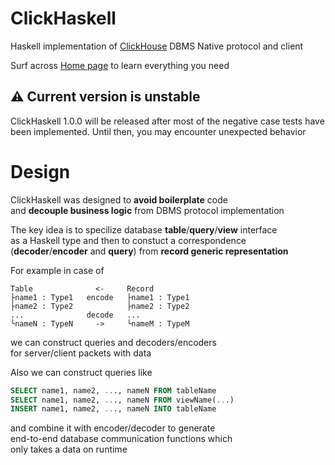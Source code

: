 # ClickHaskell

Haskell implementation of [ClickHouse](https://clickhouse.com/) DBMS Native protocol and client

Surf across [Home page](https://clickhaskell.dev/) to learn everything you need

## ⚠️ Current version is unstable
ClickHaskell 1.0.0 will be released after most of the negative case tests have been implemented. Until then, you may encounter unexpected behavior

# Design

ClickHaskell was designed to **avoid boilerplate** code\
and **decouple business logic** from DBMS protocol implementation

The key idea is to specilize database **table**/**query**/**view** interface\
as a Haskell type and then to constuct a correspondence\
(**decoder**/**encoder** and **query**) from **record generic representation**

For example in case of
```text
Table              <-     Record
├name1 : Type1   encode   ├name1 : Type1
├name2 : Type2            ├name2 : Type2
...              decode   ...        
└nameN : TypeN     ->     └nameM : TypeM
```
we can construct queries and decoders/encoders \
for server/client packets with data

Also we can construct queries like
```sql
SELECT name1, name2, ..., nameN FROM tableName
SELECT name1, name2, ..., nameN FROM viewName(...)
INSERT name1, name2, ..., nameN INTO tableName
```
and combine it with encoder/decoder to generate\
end-to-end database communication functions which\
only takes a data on runtime
